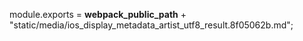 module.exports = __webpack_public_path__ + "static/media/ios_display_metadata_artist_utf8_result.8f05062b.md";